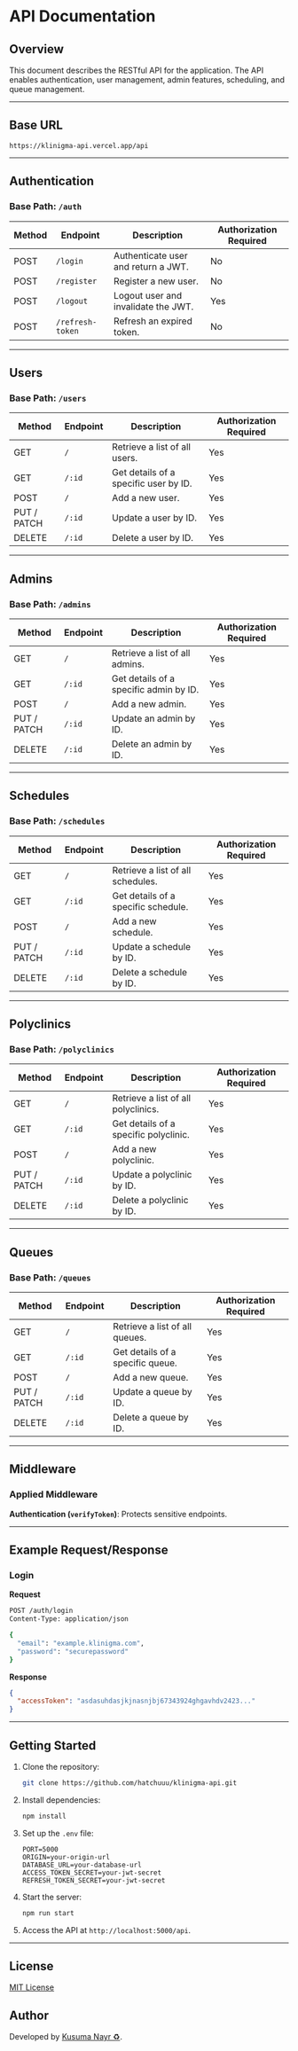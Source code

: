 # API Documentation

## Overview

This document describes the RESTful API for the application. The API enables authentication, user management, admin features, scheduling, and queue management.

---

## Base URL

```
https://klinigma-api.vercel.app/api
```

---

## Authentication

### Base Path: `/auth`

| Method | Endpoint         | Description                         | Authorization Required |
| ------ | ---------------- | ----------------------------------- | ---------------------- |
| POST   | `/login`         | Authenticate user and return a JWT. | No                     |
| POST   | `/register`      | Register a new user.                | No                     |
| POST   | `/logout`        | Logout user and invalidate the JWT. | Yes                    |
| POST   | `/refresh-token` | Refresh an expired token.           | No                     |

---

## Users

### Base Path: `/users`

| Method      | Endpoint | Description                           | Authorization Required |
| ----------- | -------- | ------------------------------------- | ---------------------- |
| GET         | `/`      | Retrieve a list of all users.         | Yes                    |
| GET         | `/:id`   | Get details of a specific user by ID. | Yes                    |
| POST        | `/`      | Add a new user.                       | Yes                    |
| PUT / PATCH | `/:id`   | Update a user by ID.                  | Yes                    |
| DELETE      | `/:id`   | Delete a user by ID.                  | Yes                    |

---

## Admins

### Base Path: `/admins`

| Method      | Endpoint | Description                            | Authorization Required |
| ----------- | -------- | -------------------------------------- | ---------------------- |
| GET         | `/`      | Retrieve a list of all admins.         | Yes                    |
| GET         | `/:id`   | Get details of a specific admin by ID. | Yes                    |
| POST        | `/`      | Add a new admin.                       | Yes                    |
| PUT / PATCH | `/:id`   | Update an admin by ID.                 | Yes                    |
| DELETE      | `/:id`   | Delete an admin by ID.                 | Yes                    |

---

## Schedules

### Base Path: `/schedules`

| Method      | Endpoint | Description                         | Authorization Required |
| ----------- | -------- | ----------------------------------- | ---------------------- |
| GET         | `/`      | Retrieve a list of all schedules.   | Yes                    |
| GET         | `/:id`   | Get details of a specific schedule. | Yes                    |
| POST        | `/`      | Add a new schedule.                 | Yes                    |
| PUT / PATCH | `/:id`   | Update a schedule by ID.            | Yes                    |
| DELETE      | `/:id`   | Delete a schedule by ID.            | Yes                    |

---

## Polyclinics

### Base Path: `/polyclinics`

| Method      | Endpoint | Description                           | Authorization Required |
| ----------- | -------- | ------------------------------------- | ---------------------- |
| GET         | `/`      | Retrieve a list of all polyclinics.   | Yes                    |
| GET         | `/:id`   | Get details of a specific polyclinic. | Yes                    |
| POST        | `/`      | Add a new polyclinic.                 | Yes                    |
| PUT / PATCH | `/:id`   | Update a polyclinic by ID.            | Yes                    |
| DELETE      | `/:id`   | Delete a polyclinic by ID.            | Yes                    |

---

## Queues

### Base Path: `/queues`

| Method      | Endpoint | Description                      | Authorization Required |
| ----------- | -------- | -------------------------------- | ---------------------- |
| GET         | `/`      | Retrieve a list of all queues.   | Yes                    |
| GET         | `/:id`   | Get details of a specific queue. | Yes                    |
| POST        | `/`      | Add a new queue.                 | Yes                    |
| PUT / PATCH | `/:id`   | Update a queue by ID.            | Yes                    |
| DELETE      | `/:id`   | Delete a queue by ID.            | Yes                    |

---

## Middleware

### Applied Middleware

**Authentication (`verifyToken`)**: Protects sensitive endpoints.

---

## Example Request/Response

### Login

**Request**

```bash
POST /auth/login
Content-Type: application/json

{
  "email": "example.klinigma.com",
  "password": "securepassword"
}
```

**Response**

```json
{
  "accessToken": "asdasuhdasjkjnasnjbj67343924ghgavhdv2423..."
}
```

---

## Getting Started

1. Clone the repository:

   ```bash
   git clone https://github.com/hatchuuu/klinigma-api.git
   ```

2. Install dependencies:

   ```bash
   npm install
   ```

3. Set up the `.env` file:

   ```env
   PORT=5000
   ORIGIN=your-origin-url
   DATABASE_URL=your-database-url
   ACCESS_TOKEN_SECRET=your-jwt-secret
   REFRESH_TOKEN_SECRET=your-jwt-secret
   ```

4. Start the server:

   ```bash
   npm run start
   ```

5. Access the API at `http://localhost:5000/api`.

---

## License

[MIT License](LICENSE)

## Author

Developed by [Kusuma Nayr ♻](https://github.com/hatchuu).
